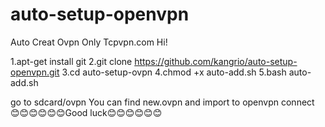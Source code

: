 # auto-setup-openvpn
Auto Creat Ovpn Only Tcpvpn.com
Hi!

1.apt-get install git
2.git clone https://github.com/kangrio/auto-setup-openvpn.git
3.cd auto-setup-ovpn
4.chmod +x auto-add.sh
5.bash auto-add.sh

go to sdcard/ovpn
You can find new.ovpn
and import to openvpn connect
😊😊😊😊😊😊Good luck😊😊😊😊😊😊
